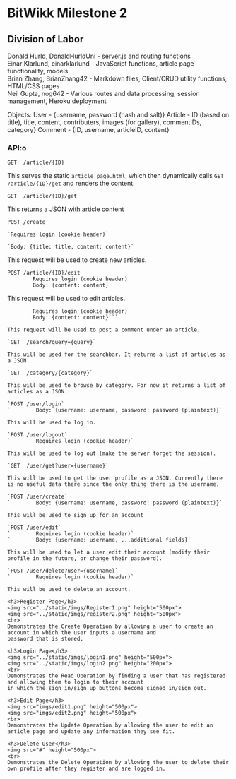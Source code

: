 <h1>BitWikk Milestone 2</h1>

<h2>Division of Labor</h2>
Donald Hurld, DonaldHurldUni - server.js and routing functions<br>
Einar Klarlund, einarklarlund - JavaScript functions, article page functionality, models<br>
Brian Zhang, BrianZhang42 - Markdown files, Client/CRUD utility functions, HTML/CSS pages<br>
Neil Gupta, nog642 - Various routes and data processing, session management, Heroku deployment<br>

Objects:
User - {username, password (hash and salt)}
Article - ID (based on title), title, content, contributers, images (for gallery), commentIDs, category}
Comment - {ID, username, articleID, content}

### API:o

`GET  /article/{ID}`

This serves the static `article_page.html`, which then dynamically calls `GET /article/{ID}/get` and renders the content.

`GET  /article/{ID}/get`

This returns a JSON with article content

`POST /create`

    `Requires login (cookie header)`

    `Body: {title: title, content: content}`

This request will be used to create new articles.

`POST /article/{ID}/edit`<br/>
`        Requires login (cookie header)`<br/>
`        Body: {content: content}`

This request will be used to edit articles.

```POST /article/{ID}/comment
        Requires login (cookie header)
        Body: {content: content}```

This request will be used to post a comment under an article.

`GET  /search?query={query}`

This will be used for the searchbar. It returns a list of articles as a JSON.

`GET  /category/{category}`

This will be used to browse by category. For now it returns a list of articles as a JSON.

`POST /user/login`
`        Body: {username: username, password: password (plaintext)}`

This will be used to log in.

`POST /user/logout`
`        Requires login (cookie header)`

This will be used to log out (make the server forget the session).

`GET  /user/get?user={username}`

This will be used to get the user profile as a JSON. Currently there is no useful data there since the only thing there is the username.

`POST /user/create`
`        Body: {username: username, password: password (plaintext)}`

This will be used to sign up for an account

`POST /user/edit`
`        Requires login (cookie header)`
`        Body: {username: username, ...additional fields}`

This will be used to let a user edit their account (modify their profile in the future, or change their password).

`POST /user/delete?user={username}`
`        Requires login (cookie header)`

This will be used to delete an account.

<h3>Register Page</h3>
<img src="../static/imgs/Register1.png" height="500px">
<img src="../static/imgs/register2.png" height="500px">
<br>
Demonstrates the Create Operation by allowing a user to create an account in which the user inputs a username and
password that is stored.

<h3>Login Page</h3>
<img src="../static/imgs/login1.png" height="500px">
<img src="../static/imgs/login2.png" height="200px">
<br>
Demonstrates the Read Operation by finding a user that has registered and allowing them to login to their account
in which the sign in/sign up buttons become signed in/sign out.

<h3>Edit Page</h3>
<img src="imgs/edit1.png" height="500px">
<img src="imgs/edit2.png" height="500px">
<br>
Demonstrates the Update Operation by allowing the user to edit an article page and update any information they see fit.

<h3>Delete User</h3>
<img src="#" height="500px">
<br>
Demonstrates the Delete Operation by allowing the user to delete their own profile after they register and are logged in.
